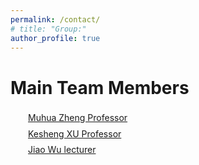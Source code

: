 ```yaml
---
permalink: /contact/
# title: "Group:"
author_profile: true
---
```


# Main Team Members
<div style="text-indent: 2em; line-height: 1.8;">
  <a href="https://phy.ujs.edu.cn/info/1074/4811.htm">Muhua Zheng Professor</a>
</div>
<div style="text-indent: 2em; line-height: 1.8;">
  <a href="https://phy.ujs.edu.cn/info/1076/4799.htm">Kesheng XU Professor</a>
</div>
<div style="text-indent: 2em; line-height: 1.8;">
  <a href="https://math.ujs.edu.cn/info/1073/15583.htm">Jiao Wu lecturer</a>
</div>



<!--
# Postdoc
* Jiaxin Qian (2025-)
  
# PhD
* Zidong Cui (2024-)
* Fangfang Wang (joint, 2023-)

# Master
* Zhimao Liu (2024-)
* Kewen Pan (2024-)
  
# Research assistant
* Lu Zhong (2024-)
* Wenli Duan (2024-)
* Yifei Zhao (2024-)

# Undergraduates
* Kefan Cao (2024-)
* Qingyang Gao (2024-)
* Honghao Hu (2024-)
* Juntian Huang (2024-)
* Haiqi Lu (2024-)

# Alumni:

# Undergraduates
* Chris Dong (2021-2024, Master at Beijing Normal University)
* [Zequn Lin](https://linzequn17.github.io/) (2021-2024, PhD at Westlake University)
* Haoxian Liu (2021-2024, Master at Beijing Normal University)
* Zhaofan Lu (2021-2024, Teaching at middle school)
* Runzhi Kong (2021-2024, Master at Hong Kong University of Science and Technology)
* Hua Tu (2021-2024, Master at Beijing Normal University)
* [Jiayu Weng](https://scholar.google.com/citations?user=KZGlHNIAAAAJ&hl=en&oi=ao) (2021-2024, PhD at University of Hong Kong)
* Haotian Xie (2021-2024, Master at University of Hong Kong)
* Rappy Zhu (2021-2024, Master at University of Electronic Science and Technology of China)
* Yuming Ye (2022-2024)
* Han Zhang (2022-2024)

# Visitors:
-->